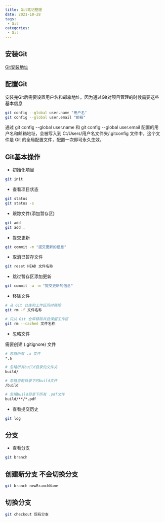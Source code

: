 ```yaml
---
title: Git笔记整理
date: 2021-10-28
tags:
 - Git
categories: 
 - Git
---
```


## 安装Git

[Git安装地址](https://git-scm.com/downloads)

## 配置Git

安装完Git后需要设置用户名和邮箱地址。因为通过Git对项目管理的时候需要这些基本信息

```sh
git config --global user.name "用户名"
git config --global user.email "邮箱"
```

通过 git config --global user.name 和 git config --global user.email 配置的用户名和邮箱地址，会被写入到 C:/Users/用户名文件夹/.gitconfig 文件中。这个文件是 Git 的全局配置文件，配置一次即可永久生效。

## Git基本操作

- 初始化项目

```sh
git init
```
- 查看项目状态

```sh
git status
git status -s
```

- 跟踪文件(添加暂存区)

```sh
git add
git add .
```

- 提交更新

```sh
git commit -m "提交更新的信息"
```

- 取消已暂存文件

```sh
git reset HEAD 文件名称
```

- 跳过暂存区添加更新

```sh
git commit -a -m "提交更新的信息"
```

- 移除文件
```sh
# 从 Git 仓库和工作区同时移除
git rm -f 文件名称

# 只从 Git 仓库移除并且保留工作区
git rm --cached 文件名称
```

- 忽略文件 

需要创建 (.gitignore) 文件

```sh
# 忽略所有 .a 文件
*.a

# 忽略所有build目录的文件夹
build/

# 忽略当前目录下的build文件
/build

# 忽略build目录下所有 .pdf文件
build/**/*.pdf
```


- 查看提交历史

```sh
git log
```

## 分支

- 查看分支

```sh
git branch
```

## 创建新分支 不会切换分支

```sh
git branch newBranchName
```

## 切换分支

```sh
git checkout 现有分支
```
